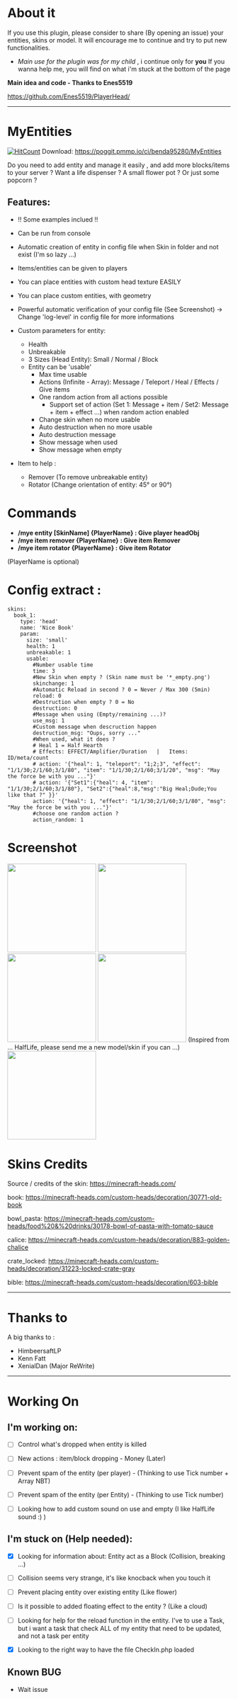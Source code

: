# About it
If you use this plugin, please consider to share (By opening an issue) your entities, skins or model.
It will encourage me to continue and try to put new functionalities.
* *Main use for the plugin was for my child* , i continue only for **you**
If you wanna help me, you will find on what i'm stuck at the bottom of the page


**Main idea and code - Thanks to Enes5519**

https://github.com/Enes5519/PlayerHead/

-----------------

# MyEntities
[![HitCount](http://hits.dwyl.io/benda95280/MyEntities.svg)](http://hits.dwyl.io/benda95280/MyEntities)
Download: https://poggit.pmmp.io/ci/benda95280/MyEntities

Do you need to add entity and manage it easily , and add more blocks/items to your server ?
Want a life dispenser ? A small flower pot ? Or just some popcorn ?

## Features:
* !! Some examples inclued !!
* Can be run from console
* Automatic creation of entity in config file when Skin in folder and not exist (I'm so lazy ...)
* Items/entities can be given to players
* You can place entities with custom head texture EASILY
* You can place custom entities, with geometry
* Powerful automatic verification of your config file (See Screenshot) -> Change 'log-level' in config file for more informations
* Custom parameters for entity:
  * Health
  * Unbreakable
  * 3 Sizes (Head Entity): Small / Normal / Block
  * Entity can be 'usable'
    * Max time usable
    * Actions (Infinite - Array): Message / Teleport / Heal / Effects / Give items
    * One random action from all actions possible
      * Support set of action (Set 1: Message + item / Set2: Message + item + effect ...) when random action enabled
    * Change skin when no more usable
    * Auto destruction when no more usable
    * Auto destruction message
    * Show message when used
    * Show message when empty

* Item to help :
  * Remover (To remove unbreakable entity)
  * Rotator (Change orientation of entity: 45° or 90°)
  
# Commands
- **/mye entity [SkinName] {PlayerName} : Give player headObj**
- **/mye item remover {PlayerName} : Give item Remover**
- **/mye item rotator {PlayerName} : Give item Rotator**

(PlayerName is optional)

# Config extract :
```
skins:
  book_1:
    type: 'head'
    name: 'Nice Book'
    param:
      size: 'small'
      health: 1
      unbreakable: 1
      usable:
        #Number usable time
        time: 3
        #New Skin when empty ? (Skin name must be '*_empty.png')
        skinchange: 1
        #Automatic Reload in second ? 0 = Never / Max 300 (5min)
        reload: 0
        #Destruction when empty ? 0 = No
        destruction: 0
        #Message when using (Empty/remaining ...)?
        use_msg: 1
        #Custom message when descruction happen
        destruction_msg: "Oups, sorry ..."
        #When used, what it does ?
		# Heal 1 = Half Hearth
		# Effects: EFFECT/Amplifier/Duration   |   Items: ID/meta/count
        # action: '{"heal": 1, "teleport": "1;2;3", "effect": "1/1/30;2/1/60;3/1/80", "item": "1/1/30;2/1/60;3/1/20", "msg": "May the force be with you ..."}'
        # action: '{"Set1":{"heal": 4, "item": "1/1/30;2/1/60;3/1/80"}, "Set2":{"heal":8,"msg":"Big Heal;Dude;You like that ?" }}'
		action: '{"heal": 1, "effect": "1/1/30;2/1/60;3/1/80", "msg": "May the force be with you ..."}'
        #choose one random action ?
        action_random: 1
```
  
# Screenshot 
<img height=200 src="https://i.ibb.co/9wq4s7R/playerheadobj-V1.png" />
<img height=200 src="https://i.ibb.co/wgQZ0m9/playerheadobj-V2.png" /><img height=200 src="https://i.ibb.co/dtpjQ8h/playerheadobj-V2-usable.png" />
<img height=200 src="https://i.ibb.co/kmLfxqn/playerheadobj-Log-Example.png" />
(Inspired from ... HalfLife, please send me a new model/skin if you can ...)

<img height=200 src="https://i.ibb.co/jyVrWBy/Life-Dispenser-4.gif" />



# Skins Credits
Source / credits of the skin: https://minecraft-heads.com/

book: https://minecraft-heads.com/custom-heads/decoration/30771-old-book

bowl_pasta: https://minecraft-heads.com/custom-heads/food%20&%20drinks/30178-bowl-of-pasta-with-tomato-sauce

calice: https://minecraft-heads.com/custom-heads/decoration/883-golden-chalice

crate_locked: https://minecraft-heads.com/custom-heads/decoration/31223-locked-crate-gray

bible: https://minecraft-heads.com/custom-heads/decoration/603-bible

-----------------

# Thanks to

A big thanks to :

- HimbeersaftLP
- Kenn Fatt
- XenialDan (Major ReWrite)

-----------------

# Working On

## I'm working on:
- [ ] Control what's dropped when entity is killed
- [ ] New actions : item/block dropping - Money (Later)
- [ ] Prevent spam of the entity (per player) - (Thinking to use Tick number + Array NBT)
- [ ] Prevent spam of the entity (per Entity) - (Thinking to use Tick number)
- [ ] Looking how to add custom sound on use and empty (I like HalfLife sound :) )


## I'm stuck on (Help needed):
- [x] Looking for information about: Entity act as a Block (Collision, breaking ...)
- [ ] Collision seems very strange, it's like knocback when you touch it
- [ ] Prevent placing entity over existing entity (Like flower)
- [ ] Is it possible to added floating effect to the entity ? (Like a cloud)
- [ ] Looking for help for the reload function in the entity. I've to use a Task, but i want a task that check ALL of my entity that need to be updated, and not a task per entity
- [x] Looking to the right way to have the file CheckIn.php loaded


## Known BUG
- Wait issue
